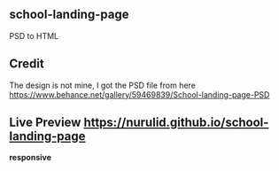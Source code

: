 ## school-landing-page
PSD to HTML

## Credit

The design is not mine, I got the PSD file from here https://www.behance.net/gallery/59469839/School-landing-page-PSD

## Live Preview https://nurulid.github.io/school-landing-page
<b>responsive</b>
